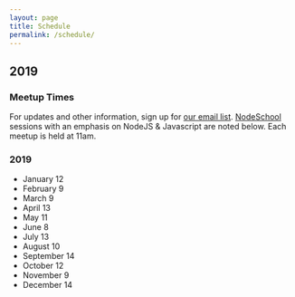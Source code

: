 ```yaml
---
layout: page
title: Schedule
permalink: /schedule/
---
```


## 2019

### Meetup Times
For updates and other information, sign up for [our email list](http://paircolumbus.org/). [NodeSchool](http://nodeschool.io) sessions with an emphasis on NodeJS & Javascript are noted below. Each meetup is held at 11am.

### 2019
- January 12
- February 9
- March 9
- April 13
- May 11
- June 8
- July 13
- August 10
- September 14
- October 12
- November 9
- December 14
